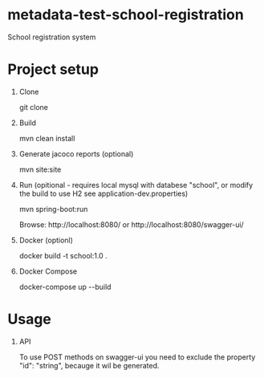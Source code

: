 # metadata-test-school-registration
School registration system

# Project setup

1. Clone

	git clone 

3. Build

    mvn clean install

4. Generate jacoco reports (optional)

    mvn site:site

5. Run (opitional - requires local mysql with databese "school", or modify the build to use H2 see application-dev.properties)

    mvn spring-boot:run

    Browse:
        http://localhost:8080/
        or
        http://localhost:8080/swagger-ui/

6. Docker (optionl)

    docker build -t school:1.0 .

7. Docker Compose

    docker-compose up --build

# Usage

1. API

    To use POST methods on swagger-ui you need to exclude the property "id": "string", becauge it wil be generated.
